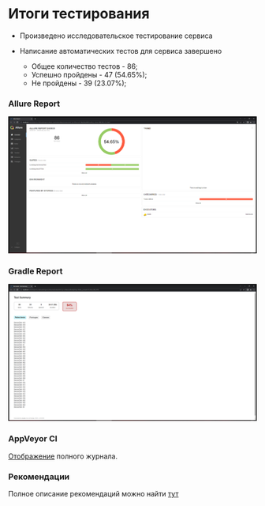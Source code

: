 # Итоги тестирования

* Произведено исследовательское тестирование сервиса
* Написание автоматических тестов для сервиса завершено

  * Общее количество тестов - 86;
  * Успешно пройдены - 47 (54.65%);
  * Не пройдены - 39 (23.07%);

### Allure Report
![img.png](img.png)

### Gradle Report
![img_1.png](img_1.png)

### AppVeyor CI
[Отображение](https://ci.appveyor.com/project/crackmajor/diplom-qa?fullLog=true) полного журнала.

### Рекомендации

Полное описание рекомендаций можно найти [тут](https://github.com/crackmajor/DIPLOM-QA/issues)